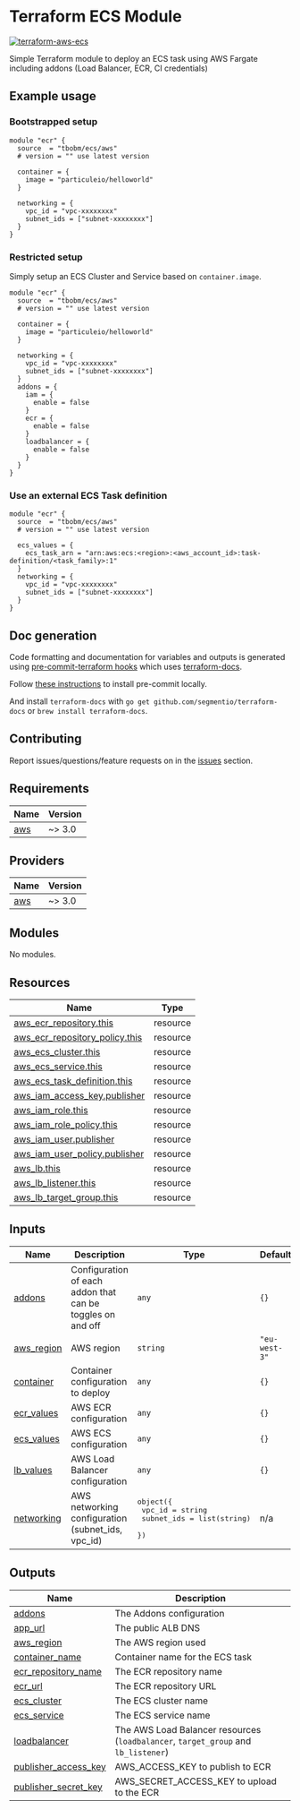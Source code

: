 # Terraform ECS Module

[![terraform-aws-ecs](https://github.com/tbobm/terraform-aws-ecs/actions/workflows/terraform.yml/badge.svg)](https://github.com/tbobm/terraform-aws-ecs/actions/workflows/terraform.yml)

Simple Terraform module to deploy an ECS task using AWS Fargate including addons (Load Balancer, ECR, CI credentials)

## Example usage

### Bootstrapped setup

```hcl
module "ecr" {
  source  = "tbobm/ecs/aws"
  # version = "" use latest version

  container = {
    image = "particuleio/helloworld"
  }

  networking = {
    vpc_id = "vpc-xxxxxxxx"
    subnet_ids = ["subnet-xxxxxxxx"]
  }
}
```

### Restricted setup

Simply setup an ECS Cluster and Service based on `container.image`.

```hcl
module "ecr" {
  source  = "tbobm/ecs/aws"
  # version = "" use latest version

  container = {
    image = "particuleio/helloworld"
  }

  networking = {
    vpc_id = "vpc-xxxxxxxx"
    subnet_ids = ["subnet-xxxxxxxx"]
  }
  addons = {
    iam = {
      enable = false
    }
    ecr = {
      enable = false
    }
    loadbalancer = {
      enable = false
    }
  }
}
```

### Use an external ECS Task definition

```hcl
module "ecr" {
  source  = "tbobm/ecs/aws"
  # version = "" use latest version

  ecs_values = {
    ecs_task_arn = "arn:aws:ecs:<region>:<aws_account_id>:task-definition/<task_family>:1"
  }
  networking = {
    vpc_id = "vpc-xxxxxxxx"
    subnet_ids = ["subnet-xxxxxxxx"]
  }
}
```

## Doc generation

Code formatting and documentation for variables and outputs is generated using
[pre-commit-terraform
hooks](https://github.com/antonbabenko/pre-commit-terraform) which uses
[terraform-docs](https://github.com/segmentio/terraform-docs).

Follow [these
instructions](https://github.com/antonbabenko/pre-commit-terraform#how-to-install)
to install pre-commit locally.

And install `terraform-docs` with `go get github.com/segmentio/terraform-docs`
or `brew install terraform-docs`.

## Contributing

Report issues/questions/feature requests on in the
[issues](https://github.com/particuleio/terraform-kubernetes-addons/issues/new)
section.

<!-- BEGINNING OF PRE-COMMIT-TERRAFORM DOCS HOOK -->
## Requirements

| Name | Version |
|------|---------|
| <a name="requirement_aws"></a> [aws](#requirement\_aws) | ~> 3.0 |

## Providers

| Name | Version |
|------|---------|
| <a name="provider_aws"></a> [aws](#provider\_aws) | ~> 3.0 |

## Modules

No modules.

## Resources

| Name | Type |
|------|------|
| [aws_ecr_repository.this](https://registry.terraform.io/providers/hashicorp/aws/latest/docs/resources/ecr_repository) | resource |
| [aws_ecr_repository_policy.this](https://registry.terraform.io/providers/hashicorp/aws/latest/docs/resources/ecr_repository_policy) | resource |
| [aws_ecs_cluster.this](https://registry.terraform.io/providers/hashicorp/aws/latest/docs/resources/ecs_cluster) | resource |
| [aws_ecs_service.this](https://registry.terraform.io/providers/hashicorp/aws/latest/docs/resources/ecs_service) | resource |
| [aws_ecs_task_definition.this](https://registry.terraform.io/providers/hashicorp/aws/latest/docs/resources/ecs_task_definition) | resource |
| [aws_iam_access_key.publisher](https://registry.terraform.io/providers/hashicorp/aws/latest/docs/resources/iam_access_key) | resource |
| [aws_iam_role.this](https://registry.terraform.io/providers/hashicorp/aws/latest/docs/resources/iam_role) | resource |
| [aws_iam_role_policy.this](https://registry.terraform.io/providers/hashicorp/aws/latest/docs/resources/iam_role_policy) | resource |
| [aws_iam_user.publisher](https://registry.terraform.io/providers/hashicorp/aws/latest/docs/resources/iam_user) | resource |
| [aws_iam_user_policy.publisher](https://registry.terraform.io/providers/hashicorp/aws/latest/docs/resources/iam_user_policy) | resource |
| [aws_lb.this](https://registry.terraform.io/providers/hashicorp/aws/latest/docs/resources/lb) | resource |
| [aws_lb_listener.this](https://registry.terraform.io/providers/hashicorp/aws/latest/docs/resources/lb_listener) | resource |
| [aws_lb_target_group.this](https://registry.terraform.io/providers/hashicorp/aws/latest/docs/resources/lb_target_group) | resource |

## Inputs

| Name | Description | Type | Default | Required |
|------|-------------|------|---------|:--------:|
| <a name="input_addons"></a> [addons](#input\_addons) | Configuration of each addon that can be toggles on and off | `any` | `{}` | no |
| <a name="input_aws_region"></a> [aws\_region](#input\_aws\_region) | AWS region | `string` | `"eu-west-3"` | no |
| <a name="input_container"></a> [container](#input\_container) | Container configuration to deploy | `any` | `{}` | no |
| <a name="input_ecr_values"></a> [ecr\_values](#input\_ecr\_values) | AWS ECR configuration | `any` | `{}` | no |
| <a name="input_ecs_values"></a> [ecs\_values](#input\_ecs\_values) | AWS ECS configuration | `any` | `{}` | no |
| <a name="input_lb_values"></a> [lb\_values](#input\_lb\_values) | AWS Load Balancer configuration | `any` | `{}` | no |
| <a name="input_networking"></a> [networking](#input\_networking) | AWS networking configuration (subnet\_ids, vpc\_id) | <pre>object({<br>    vpc_id     = string<br>    subnet_ids = list(string)<br>  })</pre> | n/a | yes |

## Outputs

| Name | Description |
|------|-------------|
| <a name="output_addons"></a> [addons](#output\_addons) | The Addons configuration |
| <a name="output_app_url"></a> [app\_url](#output\_app\_url) | The public ALB DNS |
| <a name="output_aws_region"></a> [aws\_region](#output\_aws\_region) | The AWS region used |
| <a name="output_container_name"></a> [container\_name](#output\_container\_name) | Container name for the ECS task |
| <a name="output_ecr_repository_name"></a> [ecr\_repository\_name](#output\_ecr\_repository\_name) | The ECR repository name |
| <a name="output_ecr_url"></a> [ecr\_url](#output\_ecr\_url) | The ECR repository URL |
| <a name="output_ecs_cluster"></a> [ecs\_cluster](#output\_ecs\_cluster) | The ECS cluster name |
| <a name="output_ecs_service"></a> [ecs\_service](#output\_ecs\_service) | The ECS service name |
| <a name="output_loadbalancer"></a> [loadbalancer](#output\_loadbalancer) | The AWS Load Balancer resources (`loadbalancer`, `target_group` and `lb_listener`) |
| <a name="output_publisher_access_key"></a> [publisher\_access\_key](#output\_publisher\_access\_key) | AWS\_ACCESS\_KEY to publish to ECR |
| <a name="output_publisher_secret_key"></a> [publisher\_secret\_key](#output\_publisher\_secret\_key) | AWS\_SECRET\_ACCESS\_KEY to upload to the ECR |
<!-- END OF PRE-COMMIT-TERRAFORM DOCS HOOK -->
